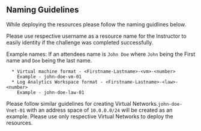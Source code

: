 ## Naming Guidelines

While deploying the resources please follow the naming guidlines below. 
   
Please use respective username as a resource name for the Instructor to easily identity if the challenge was completed successfully. 
 
Example names: If an attendees name is `John Doe` where `John` being the First name and `Doe` being the last name.

      * Virtual machine format - <Firstname-Lastname>-<vm>-<number>  
	    Example - john-doe-vm-01
      * Log Analytics Workspace format - <Firstname-Lastname>-<law>-<number>
	    Example - john-doe-law-01
 
Please follow similar guidelines for creating Virtual Networks.`john-doe-Vnet-01` with an address space of `10.0.0.0/24` will be created as an example. Please use only respective Virtual Networks to deploy the resources. 
